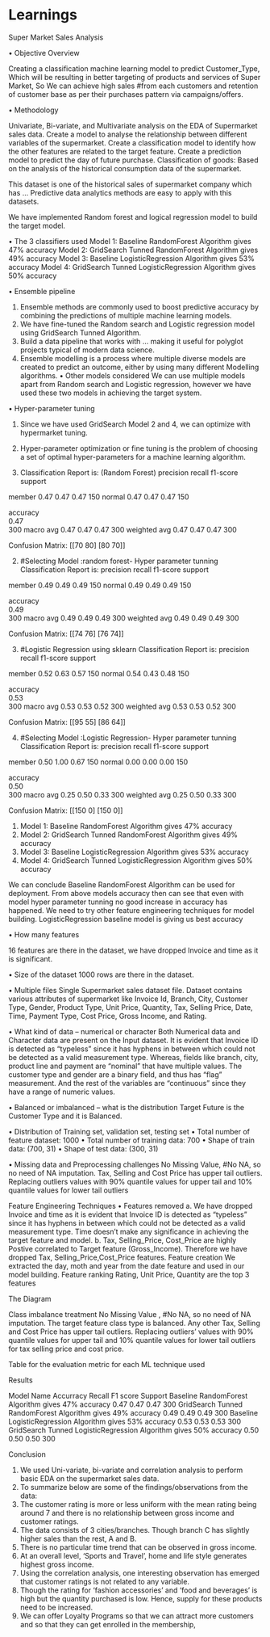 # Learnings 
Super Market Sales Analysis

•	Objective
Overview

Creating a classification machine learning model to predict Customer_Type, Which will be resulting in better targeting of products and services of Super Market, So We can achieve high sales #from each customers and retention of customer base as per their purchases pattern via campaigns/offers.

•	Methodology

Univariate, Bi-variate, and Multivariate analysis on the EDA of Supermarket sales data. Create a model to analyse the relationship between different variables of the supermarket.
Create a classification model to identify how the other features are related to the target feature. Create a prediction model to predict the day of future purchase.
Classification of goods: Based on the analysis of the historical consumption data of the supermarket.

This dataset is one of the historical sales of supermarket company which has ... Predictive data analytics methods are easy to apply with this datasets.

We have implemented Random forest and logical regression model to build the target model.


•	The 3 classifiers used
Model 1: Baseline RandomForest Algorithm gives 47% accuracy
Model 2: GridSearch Tunned RandomForest Algorithm gives 49% accuracy Model 3: Baseline LogisticRegression Algorithm gives 53% accuracy
Model 4: GridSearch Tunned LogisticRegression Algorithm gives 50% accuracy


•	Ensemble pipeline
1.	Ensemble methods are commonly used to boost predictive accuracy by combining the predictions of multiple machine learning models.
2.	We have fine-tuned the Random search and Logistic regression model using GridSearch Tunned Algorithm.
3.	Build a data pipeline that works with ... making it useful for polyglot projects typical of modern data science.
4.	Ensemble modelling is a process where multiple diverse models are created to predict an outcome, either by using many different Modelling algorithms.
•	Other models considered
We can use multiple models apart from Random search and Logistic regression, however we have used these two models in achieving the target system.


•	Hyper-parameter tuning
1.	Since we have used GridSearch Model 2 and 4, we can optimize with hypermarket tuning.
2.	Hyper-parameter optimization or fine tuning is the problem of choosing a set of optimal hyper-parameters for a machine learning algorithm.



1.	Classification Report is: (Random Forest) precision recall f1-score support

member	0.47	0.47	0.47	150
normal	0.47	0.47	0.47	150

accuracy		
0.47	
300
macro avg	0.47	0.47	0.47	300
weighted avg	0.47	0.47	0.47	300

Confusion Matrix: [[70 80]
[80 70]]


2.	#Selecting Model :random forest- Hyper parameter tunning Classification Report is:
precision   recall f1-score support

member	0.49	0.49	0.49	150
normal	0.49	0.49	0.49	150

accuracy		
0.49	
300
macro avg	0.49	0.49	0.49	300
weighted avg	0.49	0.49	0.49	300

Confusion Matrix: [[74 76]
[76 74]]


3.	#Logistic Regression using sklearn Classification Report is:
precision recall f1-score support

member	0.52	0.63	0.57	150
normal	0.54	0.43	0.48	150

accuracy		
0.53	
300
macro avg	0.53	0.53	0.52	300
weighted avg	0.53	0.53	0.52	300

Confusion Matrix: [[95 55]
[86 64]]


4.	#Selecting Model :Logistic Regression- Hyper parameter tunning Classification Report is:
precision recall f1-score support

member	0.50	1.00	0.67	150
normal	0.00	0.00	0.00	150

accuracy		
0.50	
300
macro avg	0.25	0.50	0.33	300
weighted avg	0.25	0.50	0.33	300

Confusion Matrix:
[[150 0]
[150 0]]



1.	Model 1: Baseline RandomForest Algorithm gives 47% accuracy
2.	Model 2: GridSearch Tunned RandomForest Algorithm gives 49% accuracy
3.	Model 3: Baseline LogisticRegression Algorithm gives 53% accuracy
4.	Model 4: GridSearch Tunned LogisticRegression Algorithm gives 50% accuracy


We can conclude Baseline RandomForest Algorithm can be used for deployment. From above models accuracy then can see that even with model hyper parameter tunning no good increase in accuracy has happened. We need to try other feature engineering techniques for model building.
LogisticRegression baseline model is giving us best accuracy


•	How many features

16 features are there in the dataset, we have dropped Invoice and time as it is significant.

•	Size of the dataset
1000 rows are there in the dataset.

•	Multiple files
Single Supermarket sales dataset file. Dataset contains various attributes of supermarket like Invoice Id, Branch, City, Customer Type, Gender, Product Type, Unit Price, Quantity, Tax, Selling Price, Date, Time, Payment Type, Cost Price, Gross Income, and Rating.

•	What kind of data – numerical or character
Both Numerical data and Character data are present on the Input dataset.
It is evident that Invoice ID is detected as “typeless” since it has hyphens in between which could not be detected as a valid measurement type. Whereas, fields like branch, city, product line and payment are “nominal” that have multiple values. The customer type and gender are a binary field, and thus has “flag” measurement. And the rest of the variables are “continuous” since they have a range of numeric values.

•	Balanced or imbalanced – what is the distribution
Target Future is the Customer Type and it is Balanced.

•	Distribution of Training set, validation set, testing set
      •	Total number of feature dataset: 1000
      •	Total number of training data: 700
      •	Shape of train data: (700, 31)
      •	Shape of test data: (300, 31)

•	Missing data and Preprocessing challenges
No Missing Value, #No NA, so no need of NA imputation. Tax, Selling and Cost Price has upper tail outliers.
Replacing outliers values with 90% quantile values for upper tail and 10% quantile values for lower tail outliers

Feature Engineering Techniques
•	Features removed
a.	We have dropped Invoice and time as it is evident that Invoice ID is detected as “typeless” since it has hyphens in between which could not be detected as a valid measurement type. Time doesn’t make any significance in achieving the target feature and model.
b.	Tax, Selling_Price, Cost_Price are highly Postive correlated to Target feature (Gross_Income). Therefore we have dropped Tax, Selling_Price,Cost_Price features.
Feature creation
We extracted the day, moth and year from the date feature and used in our model building.
Feature ranking
Rating, Unit Price, Quantity are the top 3 features

The Diagram

Class imbalance treatment
No Missing Value , #No NA, so no need of NA imputation. The target feature class type is balanced.
Any other
Tax, Selling and Cost Price has upper tail outliers. Replacing outliers’ values with 90% quantile values for upper tail and 10% quantile values for lower tail outliers for tax selling price and cost price.

Table for the evaluation metric for each ML technique used
 
Results
 
Model Name	Accurracy	Recall	F1
score	Support
Baseline RandomForest Algorithm gives 47% accuracy	0.47	0.47	0.47	300
GridSearch Tunned RandomForest Algorithm gives 49% accuracy	0.49	0.49	0.49	300
Baseline LogisticRegression Algorithm gives 53% accuracy	0.53	0.53	0.53	300
GridSearch Tunned LogisticRegression Algorithm gives 50%
accuracy	0.50	0.50	0.50	300

Conclusion
1.	We used Uni-variate, bi-variate and correlation analysis to perform basic EDA on the supermarket sales data.
2.	To summarize below are some of the findings/observations from the data:
3.	The customer rating is more or less uniform with the mean rating being around 7 and there is no relationship between gross income and customer ratings.
4.	The data consists of 3 cities/branches. Though branch C has slightly higher sales than the rest, A and B.
5.	There is no particular time trend that can be observed in gross income.
6.	At an overall level, ‘Sports and Travel’, home and life style generates highest gross income.
7.	Using the correlation analysis, one interesting observation has emerged that customer ratings is not related to any variable.
8.	Though the rating for ‘fashion accessories’ and ‘food and beverages’ is high but the quantity purchased is low. Hence, supply for these products need to be increased.
9.	We can offer Loyalty Programs so that we can attract more customers and so that they can get enrolled in the membership,




